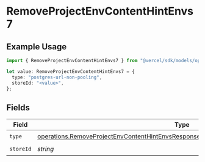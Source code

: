 # RemoveProjectEnvContentHintEnvs7

## Example Usage

```typescript
import { RemoveProjectEnvContentHintEnvs7 } from "@vercel/sdk/models/operations/removeprojectenv.js";

let value: RemoveProjectEnvContentHintEnvs7 = {
  type: "postgres-url-non-pooling",
  storeId: "<value>",
};
```

## Fields

| Field                                                                                                                                                                                            | Type                                                                                                                                                                                             | Required                                                                                                                                                                                         | Description                                                                                                                                                                                      |
| ------------------------------------------------------------------------------------------------------------------------------------------------------------------------------------------------ | ------------------------------------------------------------------------------------------------------------------------------------------------------------------------------------------------ | ------------------------------------------------------------------------------------------------------------------------------------------------------------------------------------------------ | ------------------------------------------------------------------------------------------------------------------------------------------------------------------------------------------------ |
| `type`                                                                                                                                                                                           | [operations.RemoveProjectEnvContentHintEnvsResponse200ApplicationJSONResponseBody27Type](../../models/operations/removeprojectenvcontenthintenvsresponse200applicationjsonresponsebody27type.md) | :heavy_check_mark:                                                                                                                                                                               | N/A                                                                                                                                                                                              |
| `storeId`                                                                                                                                                                                        | *string*                                                                                                                                                                                         | :heavy_check_mark:                                                                                                                                                                               | N/A                                                                                                                                                                                              |